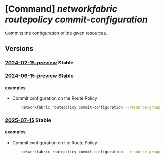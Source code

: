 # [Command] _networkfabric routepolicy commit-configuration_

Commits the configuration of the given resources.

## Versions

### [2024-02-15-preview](/Resources/mgmt-plane/L3N1YnNjcmlwdGlvbnMve30vcmVzb3VyY2Vncm91cHMve30vcHJvdmlkZXJzL21pY3Jvc29mdC5tYW5hZ2VkbmV0d29ya2ZhYnJpYy9yb3V0ZXBvbGljaWVzL3t9L2NvbW1pdGNvbmZpZ3VyYXRpb24=/2024-02-15-preview.xml) **Stable**

<!-- mgmt-plane /subscriptions/{}/resourcegroups/{}/providers/microsoft.managednetworkfabric/routepolicies/{}/commitconfiguration 2024-02-15-preview -->

### [2024-06-15-preview](/Resources/mgmt-plane/L3N1YnNjcmlwdGlvbnMve30vcmVzb3VyY2Vncm91cHMve30vcHJvdmlkZXJzL21pY3Jvc29mdC5tYW5hZ2VkbmV0d29ya2ZhYnJpYy9yb3V0ZXBvbGljaWVzL3t9L2NvbW1pdGNvbmZpZ3VyYXRpb24=/2024-06-15-preview.xml) **Stable**

<!-- mgmt-plane /subscriptions/{}/resourcegroups/{}/providers/microsoft.managednetworkfabric/routepolicies/{}/commitconfiguration 2024-06-15-preview -->

#### examples

- Commit configuration on the Route Policy
    ```bash
        networkfabric routepolicy commit-configuration --resource-group example-rg --resource-name example-routePolicy
    ```

### [2025-07-15](/Resources/mgmt-plane/L3N1YnNjcmlwdGlvbnMve30vcmVzb3VyY2Vncm91cHMve30vcHJvdmlkZXJzL21pY3Jvc29mdC5tYW5hZ2VkbmV0d29ya2ZhYnJpYy9yb3V0ZXBvbGljaWVzL3t9L2NvbW1pdGNvbmZpZ3VyYXRpb24=/2025-07-15.xml) **Stable**

<!-- mgmt-plane /subscriptions/{}/resourcegroups/{}/providers/microsoft.managednetworkfabric/routepolicies/{}/commitconfiguration 2025-07-15 -->

#### examples

- Commit configuration on the Route Policy
    ```bash
        networkfabric routepolicy commit-configuration --resource-group example-rg --resource-name example-routePolicy
    ```
